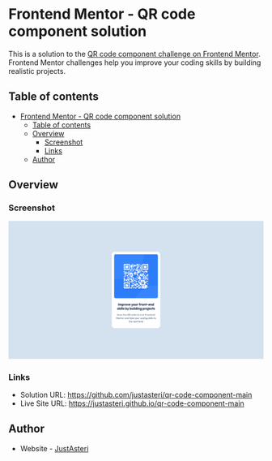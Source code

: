 # Frontend Mentor - QR code component solution

This is a solution to the [QR code component challenge on Frontend Mentor](https://www.frontendmentor.io/challenges/qr-code-component-iux_sIO_H). Frontend Mentor challenges help you improve your coding skills by building realistic projects.

## Table of contents

- [Frontend Mentor - QR code component solution](#frontend-mentor---qr-code-component-solution)
  - [Table of contents](#table-of-contents)
  - [Overview](#overview)
    - [Screenshot](#screenshot)
    - [Links](#links)
  - [Author](#author)

## Overview

### Screenshot

![](./screenshot.png)

### Links

- Solution URL: https://github.com/justasteri/qr-code-component-main
- Live Site URL: https://justasteri.github.io/qr-code-component-main

## Author

- Website - [JustAsteri](https://linktr.ee/justasteri)
